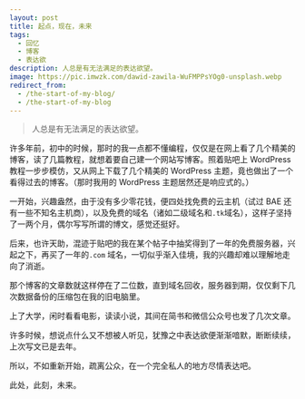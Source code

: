 ```yaml
---
layout: post
title: 起点，现在，未来
tags:
  - 回忆
  - 博客
  - 表达欲
description: 人总是有无法满足的表达欲望。
image: https://pic.imwzk.com/dawid-zawila-WuFMPPsYOg0-unsplash.webp
redirect_from:
  - /the-start-of-my-blog/
  - /the-start-of-my-blog
---
```


> 人总是有无法满足的表达欲望。

许多年前，初中的时候，那时的我一点都不懂编程，仅仅是在网上看了几个精美的博客，读了几篇教程，就想着要自己建一个网站写博客。照着贴吧上 WordPress 教程一步步模仿，又从网上下载了几个精美的 WordPress 主题，竟也做出了一个看得过去的博客。（那时我用的 WordPress 主题居然还是响应式的。）

一开始，兴趣盎然，由于没有多少零花钱，便四处找免费的云主机（试过 BAE 还有一些不知名主机商），以及免费的域名（诸如二级域名和`.tk`域名），这样子坚持了一两个月，偶尔写写所谓的博文，感觉还挺好。

后来，也许天助，混迹于贴吧的我在某个帖子中抽奖得到了一年的免费服务器，兴起之下，再买了一年的`.com` 域名，一切似乎渐入佳境，我的兴趣却难以理解地走向了消逝。

那个博客的文章数就这样停在了二位数，直到域名回收，服务器到期，仅仅剩下几次数据备份的压缩包在我的旧电脑里。

上了大学，闲时看看电影，读读小说，其间在简书和微信公众号也发了几次文章。

许多时候，想说点什么又不想被人听见，犹豫之中表达欲便渐渐喑默，断断续续，上次写文已是去年。

所以，不如重新开始，疏离公众，在一个完全私人的地方尽情表达吧。

此处，此刻，未来。
